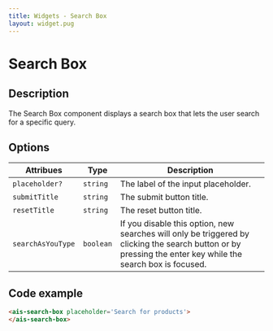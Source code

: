 ```yaml
---
title: Widgets - Search Box
layout: widget.pug
---
```


# Search Box

## Description

The Search Box component displays a search box that lets the user search for a specific query.

## Options

| Attribues         | Type      | Description
| -                 | -         | -
| `placeholder?`    | `string`  | The label of the input placeholder.
| `submitTitle`     | `string`  | The submit button title.
| `resetTitle`      | `string`  | The reset button title.
| `searchAsYouType` | `boolean` | If you disable this option, new searches will only be triggered by clicking the search button or by pressing the enter key while the search box is focused.

## Code example

```html
<ais-search-box placeholder='Search for products'>
</ais-search-box>
```

